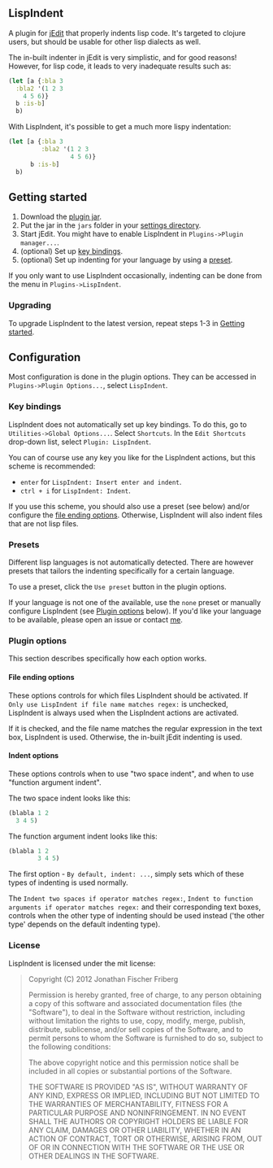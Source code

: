 ## LispIndent

A plugin for [jEdit](http://www.jedit.org/) that properly indents lisp code.
It's targeted to clojure users, but should be usable for other lisp dialects as well.

The in-built indenter in jEdit is very simplistic, and for good reasons!
However, for lisp code, it leads to very inadequate results such as:

```clojure
(let [a {:bla 3
  :bla2 '(1 2 3
    4 5 6)}
  b :is-b]
  b)
```

With LispIndent, it's possible to get a much more lispy indentation:

```clojure
(let [a {:bla 3
         :bla2 '(1 2 3
                 4 5 6)}
      b :is-b]
  b)
```

## Getting started

1. Download the [plugin jar](https://github.com/odyssomay/LispIndent/blob/master/LispIndent.jar?raw=true).
2. Put the jar in the `jars` folder in your [settings directory](http://www.jedit.org/users-guide/settings-directory.html).
3. Start jEdit. You might have to enable LispIndent in `Plugins->Plugin manager...`.
4. (optional) Set up [key bindings](#key-bindings).
5. (optional) Set up indenting for your language by using a [preset](#presets).

If you only want to use LispIndent occasionally, indenting can be done from the menu in `Plugins->LispIndent`.

### Upgrading

To upgrade LispIndent to the latest version, 
repeat steps 1-3 in [Getting started](#getting-started).

## Configuration

Most configuration is done in the plugin options.
They can be accessed in `Plugins->Plugin Options...`, select `LispIndent`.

### Key bindings

LispIndent does not automatically set up key bindings.
To do this, go to `Utilities->Global Options...`. Select `Shortcuts`.
In the `Edit Shortcuts` drop-down list, select `Plugin: LispIndent`.

You can of course use any key you like for the LispIndent actions,
but this scheme is recommended:

- `enter` for `LispIndent: Insert enter and indent`.
- `ctrl + i` for `LispIndent: Indent`.

If you use this scheme, you should also use a preset (see below) and/or
configure the [file ending options](#plugin-options).
Otherwise, LispIndent will also indent files that are not lisp files.

### Presets

Different lisp languages is not automatically detected.
There are however presets that tailors the indenting specifically
for a certain language.

To use a preset, click the `Use preset` button in the plugin options.

If your language is not one of the available, use the `none` preset or
manually configure LispIndent (see [Plugin options](#plugin-options) below).
If you'd like your language to be available, please open an issue 
or contact [me](https://github.com/odyssomay).

### Plugin options

This section describes specifically how each option works.

#### File ending options

These options controls for which files LispIndent should be activated.
If `Only use LispIndent if file name matches regex:` is unchecked,
LispIndent is always used when the LispIndent actions are activated.

If it is checked, and the file name matches the regular expression in the text box,
LispIndent is used. Otherwise, the in-built jEdit indenting is used. 

#### Indent options

These options controls when to use "two space indent", and when to use "function argument indent".

The two space indent looks like this:

```clojure
(blabla 1 2
  3 4 5)
```

The function argument indent looks like this:

```clojure
(blabla 1 2
        3 4 5)
```

The first option - `By default, indent: ...`, simply sets which of these
types of indenting is used normally.

The `Indent two spaces if operator matches regex:`,
`Indent to function arguments if operator matches regex:`
and their corresponding text boxes, controls
when the other type of indenting should be used instead
('the other type' depends on the default indenting type).

### License

LispIndent is licensed under the mit license:

> Copyright (C) 2012 Jonathan Fischer Friberg
> 
> Permission is hereby granted, free of charge, to any person obtaining a copy of this software and associated documentation files (the "Software"), to deal in the Software without restriction, including without limitation the rights to use, copy, modify, merge, publish, distribute, sublicense, and/or sell copies of the Software, and to permit persons to whom the Software is furnished to do so, subject to the following conditions:
> 
> The above copyright notice and this permission notice shall be included in all copies or substantial portions of the Software.
> 
> THE SOFTWARE IS PROVIDED "AS IS", WITHOUT WARRANTY OF ANY KIND, EXPRESS OR IMPLIED, INCLUDING BUT NOT LIMITED TO THE WARRANTIES OF MERCHANTABILITY, FITNESS FOR A PARTICULAR PURPOSE AND NONINFRINGEMENT. IN NO EVENT SHALL THE AUTHORS OR COPYRIGHT HOLDERS BE LIABLE FOR ANY CLAIM, DAMAGES OR OTHER LIABILITY, WHETHER IN AN ACTION OF CONTRACT, TORT OR OTHERWISE, ARISING FROM, OUT OF OR IN CONNECTION WITH THE SOFTWARE OR THE USE OR OTHER DEALINGS IN THE SOFTWARE.


